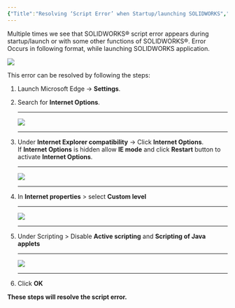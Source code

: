 ```yaml
---
{"Title":"Resolving ‘Script Error’ when Startup/launching SOLIDWORKS","tags":["SOLIDWORKS","Troubleshooting"],"dg-publish":true,"permalink":"/3-d-experience-solidworks-questions/resolving-script-error-when-launching-solidworks/","dgPassFrontmatter":true}
---
```


Multiple times we see that SOLIDWORKS® script error appears during startup/launch or with some other functions of SOLIDWORKS®. Error Occurs in following format, while launching SOLIDWORKS application.  

![](https://blog-assets.solidworks.com/uploads/sites/4/1-33-615x394.jpg)

This error can be resolved by following the steps:  

1. Launch Microsoft Edge -> **Settings**.
2. Search for **Internet Options**.  
    
    ---
    
    ![](https://blog-assets.solidworks.com/uploads/sites/4/2-145-615x165.png)
    
3. ---
    
    Under **Internet Explorer compatibility** -> Click **Internet Options**. If **Internet Options** is hidden allow **IE mode** and click **Restart** button to activate **Internet Options**.
    
    ---
    
    ![](https://blog-assets.solidworks.com/uploads/sites/4/3-131.png)
    
4. ---
    
    In **Internet properties** > select **Custom level**
    
    ---
    
    ![](https://blog-assets.solidworks.com/uploads/sites/4/4-119-447x615.png)
    
5. ---
    
    Under Scripting > Disable **Active scripting** and **Scripting of Java applets**
    
    ---
    
    ![](https://blog-assets.solidworks.com/uploads/sites/4/5-100-615x345.png)
    
6. ---
    
    Click **OK**
    

**These steps will resolve the script error.**